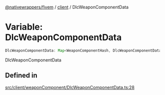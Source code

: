 [@nativewrappers/fivem](../../README.md) / [client](../README.md) / DlcWeaponComponentData

# Variable: DlcWeaponComponentData

```ts
DlcWeaponComponentData: Map<WeaponComponentHash, DlcWeaponComponentData>;
```

DlcWeaponComponentData

## Defined in

[src/client/weaponComponent/DlcWeaponComponentData.ts:28](https://github.com/nativewrappers/fivem/blob/631c6d86e9569591c88ce277255e6c3e13e943cb/src/client/weaponComponent/DlcWeaponComponentData.ts#L28)
